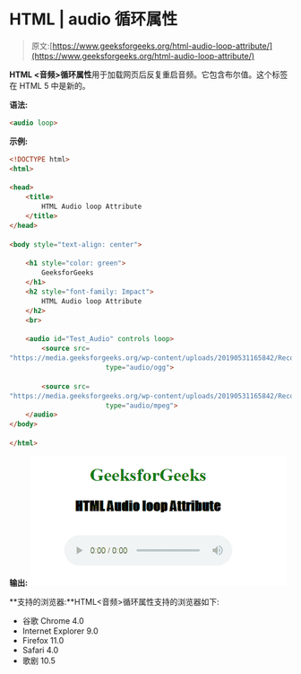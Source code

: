 # HTML | audio 循环属性

> 原文:[https://www.geeksforgeeks.org/html-audio-loop-attribute/](https://www.geeksforgeeks.org/html-audio-loop-attribute/)

**HTML <音频>循环属性**用于加载网页后反复重启音频。它包含布尔值。这个标签在 HTML 5 中是新的。

**语法:**

```html
<audio loop>
```

**示例:**

```html
<!DOCTYPE html>
<html>

<head>
    <title>
        HTML Audio loop Attribute
    </title>
</head>

<body style="text-align: center">

    <h1 style="color: green"> 
        GeeksforGeeks 
    </h1>
    <h2 style="font-family: Impact"> 
        HTML Audio loop Attribute 
    </h2>
    <br>

    <audio id="Test_Audio" controls loop>
        <source src=
"https://media.geeksforgeeks.org/wp-content/uploads/20190531165842/Recording1514.ogg" 
                        type="audio/ogg">

        <source src=
"https://media.geeksforgeeks.org/wp-content/uploads/20190531165842/Recording1514.mp3" 
                        type="audio/mpeg">
    </audio>
</body>

</html>
```

**输出:**
![](img/d9ae67fd60e118b78fd65bdc959fdb1e.png)

**支持的浏览器:**HTML<音频>循环属性支持的浏览器如下:

*   谷歌 Chrome 4.0
*   Internet Explorer 9.0
*   Firefox 11.0
*   Safari 4.0
*   歌剧 10.5